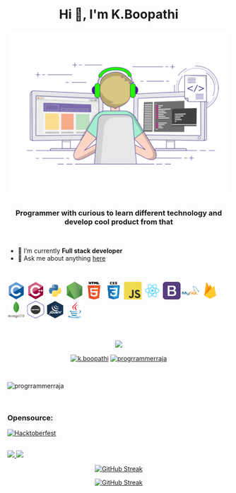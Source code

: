 <!--
**programmerraja/programmerraja** is a ✨ _special_ ✨ repository because its `README.md` (this file) appears on your GitHub profile.

Here are some ideas to get you started:

- 🔭 I’m currently working on ...
- 🌱 I’m currently learning ...
- 👯 I’m looking to collaborate on ...
- 🤔 I’m looking for help with ...
- 💬 Ask me about ...
- 📫 How to reach me: ...
- 😄 Pronouns: ...
- ⚡ Fun fact: ...
- 🔭 I’m currently working on <br>
-->
<h1 align="center">Hi 👋, I'm K.Boopathi</h1>
<div align="center">
    <img src="./img/hero.gif" alt="Coder GIF" width="" height="">
 </div>

<h3 align="center">Programmer with curious to learn different technology and develop cool product from that</h3>
<br>

- 🌱 I’m currently **Full stack developer** 
- 💬 Ask me about anything [here](https://github.com/programmerraja/programmerraja/issues)

<br>

<p align="left">
  
  <img src="./img/c.svg" alt="c" width="40" height="40"/>
  <img src="./img/c++.svg" alt="cplusplus" width="40" height="40"/>
  <img src="./img/python.png" alt="python" width="40" height="40"/>
  <img src="./img/nodejs.png" alt="node" width="40" height="40"/> 
  <img src="./img/html.png" alt="html5" width="40" height="40"/>
  <img src="./img/css.png" alt="css3" width="40" height="40"/> 
  <img src="./img/javascript.png" alt="javascript" width="40" height="40"/> 
  <img src="./img/react.png" alt="react" width="40" height="40"/>
  <img src="./img/bootstrap.png" alt="bootstrap" width="40" height="40"/>
  <img src="./img/mysql.svg" alt="mysql" width="40" height="40"/> 
  <img src="./img/firebase.png" alt="firebase" width="40" height="40"/>
  <img src="./img/mongodb.svg" alt="mongodb" width="40" height="40"/> 
  <img src="./img/expressjs.png" alt="expressjs" width="40" height="40"/> 
  <img src="./img/jquery.png" alt="jquery" width="40" height="40"/>
  <img src="./img/java.svg" alt="java" width="40" height="40"/> 
</p>
<br>
<p align = "center"><img align="center" src="https://github.com/rajput2107/rajput2107/blob/master/Assets/Handshake.gif" height="33px" /></p>
<p align="center">
<a href="https://www.linkedin.com/in/k-boopathi-5b475a169/" target="blank"><img align="center" src="https://cdn.jsdelivr.net/npm/simple-icons@3.0.1/icons/linkedin.svg" alt="k.boopathi" height="30" width="30" /></a>
<a href="https://www.youtube.com/channel/UC2oJSUOdsZh3ih_jLYNfu1w" target="blank"><img align="center" src="https://cdn.jsdelivr.net/npm/simple-icons@3.0.1/icons/youtube.svg" alt="progrrammerraja" height="30" width="30" /></a>
</p>
<br>
<p align="left"> <img src="https://komarev.com/ghpvc/?username=progrrammerraja" alt="progrrammerraja" /> </p>
<br>

### Opensource:

[![Hacktoberfest](https://img.shields.io/badge/Hacktoberfest2020-firstcontribution-blueviolet)](https://hacktoberfest.digitalocean.com/profile)
<br>
<br>
<!-- [![programmer raja github stats](https://github-readme-stats.vercel.app/api?username=programmerraja&show_icons=true&theme=radical)](https://github.com/programmerraja/github-readme-stats&show_icons=true&theme=radical) -->


<!-- <a href="https://github.com/programmerraja/github-readme-stats">
  <img align="center" src="https://github-readme-stats.vercel.app/api/top-langs/?username=programmerraja&layout=compact&theme=radical" />
</a> -->
<a href="https://github.com/programmerraja">
    <img src="https://github-readme-stats.vercel.app/api?username=programmerraja&count_private=true&show_icons=true&theme=chartreuse-dark&hide_border=true" width="51%" />
</a>
<a href="https://github.com/programmerraja">
  <img src="https://github-readme-stats.vercel.app/api/top-langs/?username=programmerraja&theme=chartreuse-dark&layout=compact&hide_border=true" width="43%" />
</a>


<div align="center">

[![GitHub Streak](https://github-readme-streak-stats.herokuapp.com?user=programmerraja&theme=chartreuse-dark&hide_border=true)](https://git.io/streak-stats)
    
</div>

<div align="center">

[![GitHub Streak](https://github-profile-trophy.vercel.app/?username=programmerraja&margin-w=15&theme=darkhub&no-frame=true&no-bg=true)](https://github.com/programmerraja)

</div>



<!-- https://github.com/programmerraja/github-readme-activity-graph -->
<!-- <a href="https://github.com/programmerraja/github-readme-activity-graph"><img alt="boopathi Activity Graph" src="https://activity-graph.herokuapp.com/graph?username=programmerraja&bg_color=1F222E&color=F8D866&line=de3187&point=5a9bdb&hide_border=true"/></a> -->


